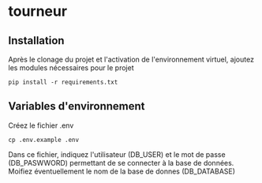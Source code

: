 # tourneur 

## Installation
Après le clonage du projet et l'activation de l'environnement virtuel, ajoutez les modules nécessaires pour le projet
```shell
pip install -r requirements.txt
```

## Variables d'environnement
Créez le fichier .env
```shell
cp .env.example .env
```
Dans ce fichier, indiquez l'utilisateur (DB_USER) et le mot de passe (DB_PASWWORD) permettant de se connecter à la base de données.
Moifiez éventuellement le nom de la base de donnes (DB_DATABASE)

